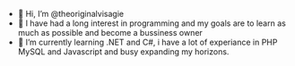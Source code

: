 - 👋 Hi, I’m @theoriginalvisagie
- 👀 I have had a long interest in programming and my goals are to learn as much as possible and become a bussiness owner
- 🌱 I’m currently learning .NET and C#, i have a lot of experiance in PHP MySQL and Javascript and busy expanding my horizons.

<!---
theoriginalvisagie/theoriginalvisagie is a ✨ special ✨ repository because its `README.md` (this file) appears on your GitHub profile.
You can click the Preview link to take a look at your changes.
--->
